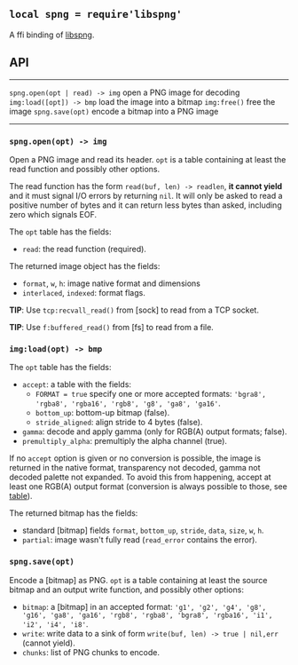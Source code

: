 
## `local spng = require'libspng'`

A ffi binding of [libspng](https://libspng.org/).

## API

------------------------------------ -----------------------------------------
`spng.open(opt | read) -> img`       open a PNG image for decoding
`img:load([opt]) -> bmp`             load the image into a bitmap
`img:free()`                         free the image
`spng.save(opt)`                     encode a bitmap into a PNG image
------------------------------------ -----------------------------------------

### `spng.open(opt) -> img`

Open a PNG image and read its header. `opt` is a table containing at least
the read function and possibly other options.

The read function has the form `read(buf, len) -> readlen`, **it cannot yield**
and it must signal I/O errors by returning `nil`. It will only be asked
to read a positive number of bytes and it can return less bytes than asked,
including zero which signals EOF.

The `opt` table has the fields:

  * `read`: the read function (required).

The returned image object has the fields:

* `format`, `w`, `h`: image native format and dimensions
* `interlaced`, `indexed`: format flags.

__TIP__: Use `tcp:recvall_read()` from [sock] to read from a TCP socket.

__TIP__: Use `f:buffered_read()` from [fs] to read from a file.

### `img:load(opt) -> bmp`

The `opt` table has the fields:

* `accept`: a table with the fields:
  * `FORMAT = true` specify one or more accepted formats:
  `'bgra8', 'rgba8', 'rgba16', 'rgb8', 'g8', 'ga8', 'ga16'`.
  * `bottom_up`: bottom-up bitmap (false).
  * `stride_aligned`: align stride to 4 bytes (false).
* `gamma`: decode and apply gamma (only for RGB(A) output formats; false).
* `premultiply_alpha`: premultiply the alpha channel (true).

If no `accept` option is given or no conversion is possible, the image
is returned in the native format, transparency not decoded, gamma not decoded
palette not expanded. To avoid this from happening, accept at least one RGB(A)
output format (conversion is always possible to those, see [table]).

[table]: https://github.com/randy408/libspng/blob/master/docs/decode.md#supported-format-flag-combinations

The returned bitmap has the fields:
* standard [bitmap] fields `format`, `bottom_up`, `stride`, `data`, `size`, `w`, `h`.
* `partial`: image wasn't fully read (`read_error` contains the error).

### `spng.save(opt)`

Encode a [bitmap] as PNG. `opt` is a table containing at least the source
bitmap and an output write function, and possibly other options:

* `bitmap`: a [bitmap] in an accepted format: `'g1', 'g2', 'g4', 'g8', 'g16',
'ga8', 'ga16', 'rgb8', 'rgba8', 'bgra8', 'rgba16', 'i1', 'i2', 'i4', 'i8'`.
* `write`: write data to a sink of form `write(buf, len) -> true | nil,err`
(cannot yield).
* `chunks`: list of PNG chunks to encode.
